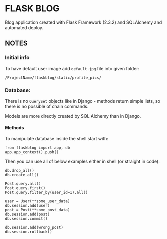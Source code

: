 # FLASK BLOG

Blog application created with Flask Framework (2.3.2) and SQLAlchemy and automated deploy.


## NOTES

### Initial info

To have default user image add `default.jpg` file into given folder:

```/ProjectName/flaskblog/static/profile_pics/```

### Database:

There is no `QuerySet` objects like in Django - methods return simple lists,
so there is no possible of chain commands.

Models are more directly created by SQL Alchemy than in Django.

#### Methods

To manipulate database inside the shell start with:
```
from flaskblog import app, db
app.app_context().push()
```
Then you can use all of below examples either in shell (or straight in code):
```
db.drop_all()
db.create_all()

Post.query.all()
Post.query.first()
Post.query.filter_by(user_id=1).all()

user = User(**some_user_data)
db.session.add(user)
post = Post(**some_post_data)
db.session.add(post)
db.session.commit()

db.session.add(wrong_post)
db.session.rollback()
```